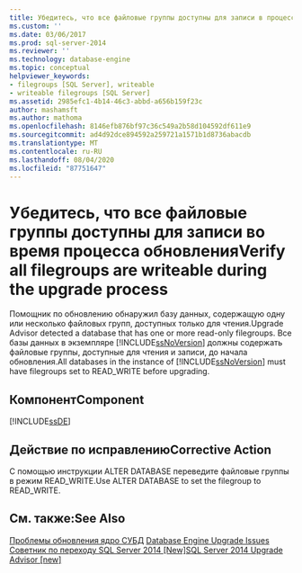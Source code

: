 ```yaml
---
title: Убедитесь, что все файловые группы доступны для записи в процессе обновления | Документация Майкрософт
ms.custom: ''
ms.date: 03/06/2017
ms.prod: sql-server-2014
ms.reviewer: ''
ms.technology: database-engine
ms.topic: conceptual
helpviewer_keywords:
- filegroups [SQL Server], writeable
- writeable filegroups [SQL Server]
ms.assetid: 2985efc1-4b14-46c3-abbd-a656b159f23c
author: mashamsft
ms.author: mathoma
ms.openlocfilehash: 8146efb876bf97c36c549a2b58d104592df611e9
ms.sourcegitcommit: ad4d92dce894592a259721a1571b1d8736abacdb
ms.translationtype: MT
ms.contentlocale: ru-RU
ms.lasthandoff: 08/04/2020
ms.locfileid: "87751647"
---
```

# <a name="verify-all-filegroups-are-writeable-during-the-upgrade-process"></a><span data-ttu-id="9ddf0-102">Убедитесь, что все файловые группы доступны для записи во время процесса обновления</span><span class="sxs-lookup"><span data-stu-id="9ddf0-102">Verify all filegroups are writeable during the upgrade process</span></span>
  <span data-ttu-id="9ddf0-103">Помощник по обновлению обнаружил базу данных, содержащую одну или несколько файловых групп, доступных только для чтения.</span><span class="sxs-lookup"><span data-stu-id="9ddf0-103">Upgrade Advisor detected a database that has one or more read-only filegroups.</span></span> <span data-ttu-id="9ddf0-104">Все базы данных в экземпляре [!INCLUDE[ssNoVersion](../../includes/ssnoversion-md.md)] должны содержать файловые группы, доступные для чтения и записи, до начала обновления.</span><span class="sxs-lookup"><span data-stu-id="9ddf0-104">All databases in the instance of [!INCLUDE[ssNoVersion](../../includes/ssnoversion-md.md)] must have filegroups set to READ_WRITE before upgrading.</span></span>  
  
## <a name="component"></a><span data-ttu-id="9ddf0-105">Компонент</span><span class="sxs-lookup"><span data-stu-id="9ddf0-105">Component</span></span>  
 [!INCLUDE[ssDE](../../includes/ssde-md.md)]  
  
## <a name="corrective-action"></a><span data-ttu-id="9ddf0-106">Действие по исправлению</span><span class="sxs-lookup"><span data-stu-id="9ddf0-106">Corrective Action</span></span>  
 <span data-ttu-id="9ddf0-107">С помощью инструкции ALTER DATABASE переведите файловые группы в режим READ_WRITE.</span><span class="sxs-lookup"><span data-stu-id="9ddf0-107">Use ALTER DATABASE to set the filegroup to READ_WRITE.</span></span>  
  
## <a name="see-also"></a><span data-ttu-id="9ddf0-108">См. также:</span><span class="sxs-lookup"><span data-stu-id="9ddf0-108">See Also</span></span>  
 <span data-ttu-id="9ddf0-109">[Проблемы обновления ядро СУБД](../../../2014/sql-server/install/database-engine-upgrade-issues.md) </span><span class="sxs-lookup"><span data-stu-id="9ddf0-109">[Database Engine Upgrade Issues](../../../2014/sql-server/install/database-engine-upgrade-issues.md) </span></span>  
 [<span data-ttu-id="9ddf0-110">Советник по переходу SQL Server 2014 &#91;New&#93;</span><span class="sxs-lookup"><span data-stu-id="9ddf0-110">SQL Server 2014 Upgrade Advisor &#91;new&#93;</span></span>](sql-server-2014-upgrade-advisor.md)  
  
  
